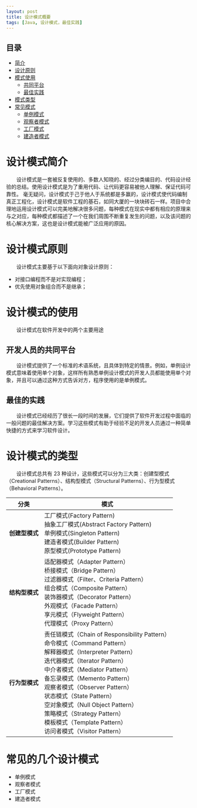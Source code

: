 ```yaml
---
layout: post
title: 设计模式概要
tags: [Java, 设计模式，最佳实践]
---
```


## 目录
* [简介](#设计模式简介)
* [设计原则](#设计模式原则)
* [模式使用](#设计模式的使用)
    * [共同平台](#开发人员的共同平台)
    * [最佳实践](#最佳的实践)
* [模式类型](#设计模式的类型)
* [常见模式](#常见的几个设计模式)
    * [单例模式](#常见的几个设计模式)
    * [观察者模式](#常见的几个设计模式)
    * [工厂模式](#常见的几个设计模式)
    * [建造者模式](#常见的几个设计模式)
    
# 设计模式简介
&emsp;&emsp;设计模式是一套被反复使用的、多数人知晓的、经过分类编目的、代码设计经验的总结。使用设计模式是为了重用代码、让代码更容易被他人理解、保证代码可靠性。 毫无疑问，设计模式于己于他人于系统都是多赢的，设计模式使代码编制真正工程化，设计模式是软件工程的基石，如同大厦的一块块砖石一样。项目中合理地运用设计模式可以完美地解决很多问题，每种模式在现实中都有相应的原理来与之对应，每种模式都描述了一个在我们周围不断重复发生的问题，以及该问题的核心解决方案，这也是设计模式能被广泛应用的原因。

# 设计模式原则
&emsp;&emsp;设计模式主要基于以下面向对象设计原则：
- 对接口编程而不是对实现编程；
- 优先使用对象组合而不是继承；

# 设计模式的使用
&emsp;&emsp;设计模式在软件开发中的两个主要用途
## 开发人员的共同平台
&emsp;&emsp;设计模式提供了一个标准的术语系统，且具体到特定的情景。例如，单例设计模式意味着使用单个对象，这样所有熟悉单例设计模式的开发人员都能使用单个对象，并且可以通过这种方式告诉对方，程序使用的是单例模式。
## 最佳的实践
&emsp;&emsp;设计模式已经经历了很长一段时间的发展，它们提供了软件开发过程中面临的一般问题的最佳解决方案。学习这些模式有助于经验不足的开发人员通过一种简单快捷的方式来学习软件设计。

# 设计模式的类型
&emsp;&emsp;设计模式总共有 23 种设计，这些模式可以分为三大类：创建型模式（Creational Patterns）、结构型模式（Structural Patterns）、行为型模式（Behavioral Patterns）。

| **分类**  | **模式** |
| :-----------: | ----------- |
| **创建型模式**  | 工厂模式(Factory Pattern)<br> 抽象工厂模式(Abstract Factory Pattern)<br> 单例模式(Singleton Pattern)<br> 建造者模式(Builder Pattern)<br> 原型模式(Prototype Pattern)  |
| **结构型模式**  | 适配器模式（Adapter Pattern）<br>桥接模式（Bridge Pattern）<br>过滤器模式（Filter、Criteria Pattern）<br>组合模式（Composite Pattern）<br>装饰器模式（Decorator Pattern）<br>外观模式（Facade Pattern）<br>享元模式（Flyweight Pattern）<br>代理模式（Proxy Pattern）<br> |
| **行为型模式**  | 责任链模式（Chain of Responsibility Pattern）<br>命令模式（Command Pattern）<br>解释器模式（Interpreter Pattern）<br>迭代器模式（Iterator Pattern）<br>中介者模式（Mediator Pattern）<br>备忘录模式（Memento Pattern）<br>观察者模式（Observer Pattern）<br>状态模式（State Pattern）<br>空对象模式（Null Object Pattern）<br>策略模式（Strategy Pattern）<br>模板模式（Template Pattern）<br>访问者模式（Visitor Pattern）<br>  |

# 常见的几个设计模式
* 单例模式
* 观察者模式
* 工厂模式
* 建造者模式
